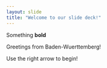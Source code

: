 ```yaml
---
layout: slide
title: "Welcome to our slide deck!"
---
```

Something **bold**

Greetings from Baden-Wuerttemberg!

Use the right arrow to begin!
